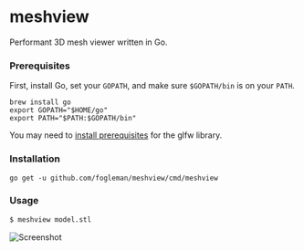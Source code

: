 # meshview

Performant 3D mesh viewer written in Go.

### Prerequisites

First, install Go, set your `GOPATH`, and make sure `$GOPATH/bin` is on your `PATH`.

```
brew install go
export GOPATH="$HOME/go"
export PATH="$PATH:$GOPATH/bin"
```

You may need to [install prerequisites](https://github.com/go-gl/glfw#installation) for the glfw library.

### Installation

```
go get -u github.com/fogleman/meshview/cmd/meshview
```

### Usage

```bash
$ meshview model.stl
```

![Screenshot](http://i.imgur.com/6RKNQuf.png)
